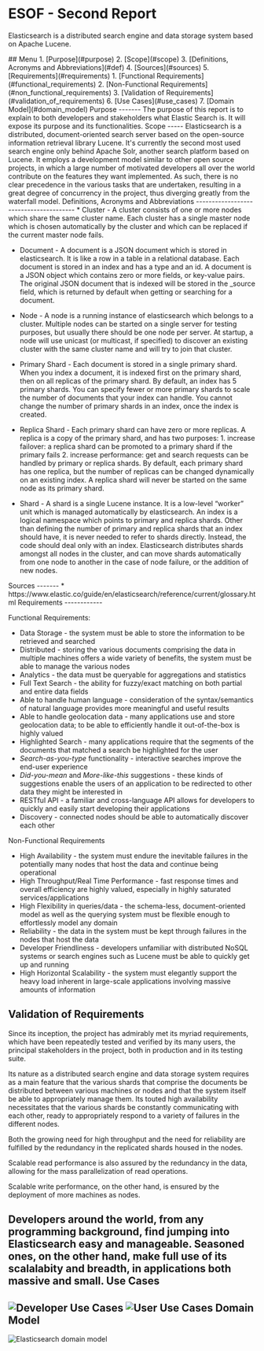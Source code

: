 ESOF - Second Report
====================
Elasticsearch is a distributed search engine and data storage system based on Apache Lucene.

<a name="index"/>
## Menu
1. [Purpose](#purpose)
2. [Scope](#scope)
3. [Definitions, Acronyms and Abbreviations](#def)
4. [Sources](#sources)
5. [Requirements](#requirements)
  1. [Functional Requirements](#functional_requirements)
  2. [Non-Functional Requirements](#non_functional_requirements)
  3. [Validation of Requirements](#validation_of_requirements)
6. [Use Cases](#use_cases)
7. [Domain Model](#domain_model) 


<a name="purpose" />
Purpose
-------
The purpose of this report is to explain to both developers and stakeholders what Elastic Search is. It will expose its purpose and its functionalities.

<a name="scope" />
Scope
-----
Elasticsearch is a distributed, document-oriented search server based on the open-source information retrieval library Lucene. It's currently the second most used search engine only behind Apache Solr, another search platform based on Lucene.
It employs a development model similar to other open source projects, in which a large number of motivated developers all over the world contribute on the features they want implemented. As such, there is no clear precedence in the various tasks that are undertaken, resulting in a great degree of concurrency in the project, thus diverging greatly from the waterfall model. 


<a name="def"/>
Definitions, Acronyms and Abbreviations
---------------------------------------
* Cluster - A cluster consists of one or more nodes which share the same cluster name. Each cluster has a single master node which is chosen automatically by the cluster and which can be replaced if the current master node fails.

* Document - A document is a JSON document which is stored in elasticsearch. It is like a row in a table in a relational database. Each document is stored in an index and has a type and an id. A document is a JSON object which contains zero or more fields, or key-value pairs. The original JSON document that is indexed will be stored in the _source field, which is returned by default when getting or searching for a document.

* Node - A node is a running instance of elasticsearch which belongs to a cluster. Multiple nodes can be started on a single server for testing purposes, but usually there should be one node per server. At startup, a node will use unicast (or multicast, if specified) to discover an existing cluster with the same cluster name and will try to join that cluster.

* Primary Shard - Each document is stored in a single primary shard. When you index a document, it is indexed first on the primary shard, then on all replicas of the primary shard. By default, an index has 5 primary shards. You can specify fewer or more primary shards to scale the number of documents that your index can handle. You cannot change the number of primary shards in an index, once the index is created.

* Replica Shard - Each primary shard can have zero or more replicas. A replica is a copy of the primary shard, and has two purposes:
				1. increase failover: a replica shard can be promoted to a primary shard if the primary fails
				2. increase performance: get and search requests can be handled by primary or replica shards. By default, each primary shard has one replica, but the number of replicas can be changed dynamically on an existing index. A replica shard will never be started on the same node as its primary shard. 

* Shard - A shard is a single Lucene instance. It is a low-level “worker” unit which is managed automatically by elasticsearch. An index is a logical namespace which points to primary and replica shards. Other than defining the number of primary and replica shards that an index should have, it is never needed to refer to shards directly. Instead, the code should deal only with an index. Elasticsearch distributes shards amongst all nodes in the cluster, and can move shards automatically from one node to another in the case of node failure, or the addition of new nodes.

<a name="sources"/>
Sources
-------
* https://www.elastic.co/guide/en/elasticsearch/reference/current/glossary.html


<a name="requirements"/>
Requirements
------------
<a name="functional_requirements"/>

Functional Requirements:
* Data Storage - the system must be able to store the information to be retrieved and searched
* Distributed - storing the various documents comprising the data in multiple machines offers a wide variety of benefits, the system must be able to manage the various nodes
* Analytics - the data must be queryable for aggregations and statistics 
* Full Text Search - the ability for fuzzy/exact matching on both partial and entire data fields 
* Able to handle human language - consideration of the syntax/semantics of natural language provides more meaningful and useful results
* Able to handle geolocation data - many applications use and store geolocation data; to be able to efficiently handle it out-of-the-box is highly valued
* Highlighted Search - many applications require that the segments of the documents that matched a search be highlighted for the user
* *Search-as-you-type* functionality - interactive searches improve the end-user experience 
* *Did-you-mean* and *More-like-this* suggestions - these kinds of suggestions enable the users of an application to be redirected to other data they might be interested in
* RESTful API - a familiar and cross-language API allows for developers to quickly and easily start developing their applications
* Discovery - connected nodes should be able to automatically discover each other
<a name="non_functional_requirements"/>

Non-Functional Requirements
* High Availability - the system must endure the inevitable failures in the potentially many nodes that host the data and continue being operational
* High Throughput/Real Time Performance - fast response times and overall efficiency are highly valued, especially in highly saturated services/applications
* High Flexibility in queries/data - the schema-less, document-oriented model as well as the querying system must be flexible enough to effortlessly model any domain 
* Reliability - the data in the system must be kept through failures in the nodes that host the data
* Developer Friendliness - developers unfamiliar with distributed NoSQL systems or search engines such as Lucene must be able to quickly get up and running
* High Horizontal Scalability - the system must elegantly support the heavy load inherent in large-scale applications involving massive amounts of information
<a name="validation_of_requirements"/>

Validation of Requirements
--------------------------
Since its inception, the project has admirably met its myriad requirements, which have been repeatedly tested and verified by its many users, the principal stakeholders in the project, both in production and in its testing suite.

Its nature as a distributed search engine and data storage system requires as a main feature that the various shards that comprise the documents be distributed between various machines or nodes and that the system itself be able to appropriately manage them. Its touted high availability necessitates that the various shards be constantly communicating with each other, ready to appropriately respond to a variety of failures in the different nodes.

Both the growing need for high throughput and the need for reliability are fulfilled by the redundancy in the replicated shards housed in the nodes.

Scalable read performance is also assured by the redundancy in the data, allowing for the mass parallelization of read operations.

Scalable write performance, on the other hand, is ensured by the deployment of more machines as nodes.

Developers around the world, from any programming background, find jumping into Elasticsearch easy and manageable. Seasoned ones, on the other hand, make full use of its scalalabity and breadth, in applications both massive and small.
<a name="use_cases"/>
Use Cases
---------
![Developer Use Cases](images/use_case_1.PNG "Developer Use Cases")
![User Use Cases](images/use_case_2.PNG "User Use Cases")
<a name="domain_model"/>
Domain Model
------------
![Elasticsearch domain model](images/domain_model.PNG "Elasticsearch domain model")



